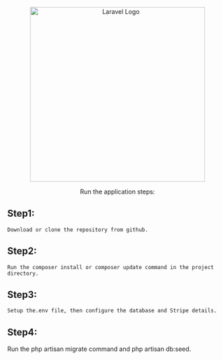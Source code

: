 <p align="center"><a href="https://laravel.com" target="_blank"><img src="https://raw.githubusercontent.com/laravel/art/master/logo-lockup/5%20SVG/2%20CMYK/1%20Full%20Color/laravel-logolockup-cmyk-red.svg" width="400" alt="Laravel Logo"></a></p>

<p align="center">
     Run the application steps:
</p>


## Step1:
    Download or clone the repository from github.
## Step2:
    Run the composer install or composer update command in the project directory.
## Step3:
    Setup the.env file, then configure the database and Stripe details.
## Step4:
   Run the php artisan migrate command and php artisan db:seed.
       

            
